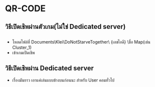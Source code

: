 # QR-CODE
## วิธีเปิดเชิพผ่านตัวเกม(ไม่ใช่ Dedicated server)

## 




- โหลดไฟล์ที่ Documents\Klei\DoNotStarveTogether\ {เลขไอดี} \ชื่อ Map(เช่น Cluster_1)
- เข้าเกมเปิดเชิพ

## วิธีเปิดเชิพผ่าน Dedicated server
- เรื่องมันยาว เอาแค่เล่นแบบข้างบนก่อนนะ สำหรับ User คอมทั่วไป
